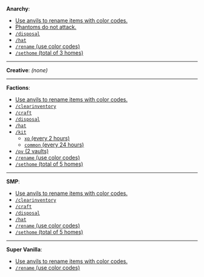 **Anarchy**:
- <u>Use anvils to rename items with color codes.</u>
- <u>Phantoms do not attack.</u>
- <u>`/disposal`</u>
- <u>`/hat`</u>
- <u>`/rename` (use color codes)</u>
- <u>`/sethome` (total of 3 homes)</u>

---

**Creative**:
_(none)_

---

**Factions**:
- <u>Use anvils to rename items with color codes.</u>
- <u>`/clearinventory`</u>
- <u>`/craft`</u>
- <u>`/disposal`</u>
- <u>`/hat`</u>
- <u>`/kit`</u>
  * <u>`xp` (every 2 hours)</u>
  * <u>`common` (every 24 hours)</u>
- <u>`/pv` (2 vaults)</u>
- <u>`/rename` (use color codes)</u>
- <u>`/sethome` (total of 5 homes)</u>

---

**SMP**:
- <u>Use anvils to rename items with color codes.</u>
- <u>`/clearinventory`</u>
- <u>`/craft`</u>
- <u>`/disposal`</u>
- <u>`/hat`</u>
- <u>`/rename` (use color codes)</u>
- <u>`/sethome` (total of 5 homes)</u>

---

**Super Vanilla**:
- <u>Use anvils to rename items with color codes.</u>
- <u>`/rename` (use color codes)</u>
